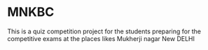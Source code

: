 # MNKBC
This is a quiz competition project for the students preparing for the competitive exams at the places likes Mukherji nagar New DELHI
